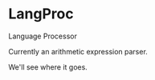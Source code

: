 # LangProc

Language Processor

Currently an arithmetic expression parser.

We'll see where it goes.
